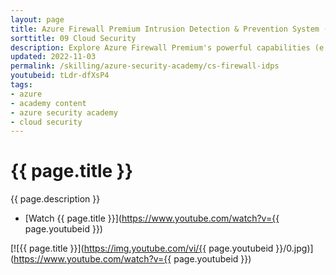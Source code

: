 ```yaml
---
layout: page
title: Azure Firewall Premium Intrusion Detection & Prevention System (IDPS)
sorttitle: 09 Cloud Security
description: Explore Azure Firewall Premium's powerful capabilities (e.g., TLS Inspection, URL Filtering, Web Categories) as a cloud native next-gen Firewall as a Service. At focus, learn about Azure Firewall's Intrusion Detection & Prevention System (IDPS), policies, insights or analytics, followed by a comprehensive demo.
updated: 2022-11-03
permalink: /skilling/azure-security-academy/cs-firewall-idps
youtubeid: tLdr-dfXsP4
tags: 
- azure
- academy content
- azure security academy
- cloud security
---
```


# {{ page.title }}

{{ page.description }}

* [Watch {{ page.title }}](https://www.youtube.com/watch?v={{ page.youtubeid }})

[![{{ page.title }}](https://img.youtube.com/vi/{{ page.youtubeid }}/0.jpg)](https://www.youtube.com/watch?v={{ page.youtubeid }})